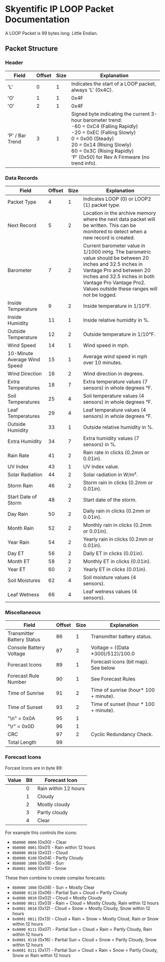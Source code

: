 # Skyentific IP LOOP Packet Documentation

A LOOP Packet is 99 bytes long. Little Endian.

## Packet Structure

### Header

| Field       | Offset | Size | Explanation                                                                                             |
|-------------|--------|------|---------------------------------------------------------------------------------------------------------|
| 'L'  | 0      | 1    | Indicates the start of a LOOP packet, always 'L' (0x4C).                                                |
| 'O'        | 1    | 1   | 0x4F |
| 'O'        | 2    | 1   | 0x4F
| 'P' / Bar Trend   | 3      | 1    | Signed byte indicating the current 3-hour barometer trend: <br>-60 = 0xC4 (Falling Rapidly) <br>-20 = 0xEC (Falling Slowly) <br>0 = 0x00 (Steady) <br>20 = 0x14 (Rising Slowly) <br>60 = 0x3C (Rising Rapidly) <br>'P' (0x50) for Rev A Firmware (no trend info). |

### Data Records

| Field                       | Offset | Size | Explanation                                                                   |
|-----------------------------|--------|------|-------------------------------------------------------------------------------|
| Packet Type                 | 4      | 1    | Indicates LOOP (0) or LOOP2 (1) packet type.                                   |
| Next Record                 | 5      | 2    | Location in the archive memory where the next data packet will be written. This can be monitored to detect when a new record is created. |
| Barometer                   | 7      | 2    | Current barometer value in 1/1000 inHg. The barometric value should be between 20 inches and 32.5 inches in Vantage Pro and between 20 inches and 32.5 inches in both Vantage Pro Vantage Pro2. Values outside these ranges will not be logged.                                    |
| Inside Temperature          | 9      | 2    | Inside temperature in 1/10°F.                                                  |
| Inside Humidity             | 11     | 1    | Inside relative humidity in %.                                                 |
| Outside Temperature         | 12     | 2    | Outside temperature in 1/10°F.                                                 |
| Wind Speed                  | 14     | 1    | Wind speed in mph.                                                             |
| 10-Minute Average Wind Speed| 15     | 1    | Average wind speed in mph over 10 minutes.                                     |
| Wind Direction              | 16     | 2    | Wind direction in degrees.                                                     |
| Extra Temperatures          | 18     | 7    | Extra temperature values (7 sensors) in whole degrees °F.                      |
| Soil Temperatures           | 25     | 4    | Soil temperature values (4 sensors) in whole degrees °F.                       |
| Leaf Temperatures           | 29     | 4    | Leaf temperature values (4 sensors) in whole degrees °F.                       |
| Outside Humidity            | 33     | 1    | Outside relative humidity in %.                                                |
| Extra Humidity              | 34     | 7    | Extra humidity values (7 sensors) in %.                                        |
| Rain Rate                   | 41     | 2    | Rain rate in clicks (0.2mm or 0.01in).                                         |
| UV Index                    | 43     | 1    | UV index value.                                                                |
| Solar Radiation             | 44     | 2    | Solar radiation in W/m².                                                       |
| Storm Rain                  | 46     | 2    | Storm rain in clicks (0.2mm or 0.01in).                                        |
| Start Date of Storm         | 48     | 2    | Start date of the storm.                                                       |
| Day Rain                    | 50     | 2    | Daily rain in clicks (0.2mm or 0.01in).                                        |
| Month Rain                  | 52     | 2    | Monthly rain in clicks (0.2mm or 0.01in).                                      |
| Year Rain                   | 54     | 2    | Yearly rain in clicks (0.2mm or 0.01in).                                       |
| Day ET                      | 56     | 2    | Daily ET in clicks (0.01in).                                                   |
| Month ET                    | 58     | 2    | Monthly ET in clicks (0.01in).                                                 |
| Year ET                     | 60     | 2    | Yearly ET in clicks (0.01in).                                                  |
| Soil Moistures              | 62     | 4    | Soil moisture values (4 sensors).                                              |
| Leaf Wetness                | 66     | 4    | Leaf wetness values (4 sensors).                                               |

### Miscellaneous

| Field                       | Offset | Size | Explanation                                                                   |
|-----------------------------|--------|------|-------------------------------------------------------------------------------|
| Transmitter Battery Status  | 86     | 1    | Transmitter battery status.                                                   |
| Console Battery Voltage     | 87     | 2    | Voltage = ((Data *300)/512)/100.0                                            |
| Forecast Icons              | 89     | 1    | Forecast icons (bit map). See below                                           |
| Forecast Rule Number        | 90     | 1    | See Forecast Rules
| Time of Sunrise             | 91     | 2    | Time of sunrise (hour* 100 + minute).                                        |
| Time of Sunset              | 93     | 2    | Time of sunset (hour * 100 + minute).                                         |
| "\n" <LF> = 0x0A            | 95     | 1    |                                                                               |
| "\r" <CR> = 0x0D            | 96     | 1    |                                                                               |
| CRC                         | 97     | 2    | Cyclic Redundancy Check.                                                      |
| Total Length                | 99     |      |                                                                               |

### Forecast Icons

Forcast Icons are in byte 89:

| Value | Bit | Forecast Icon                   |
|-------|-----|---------------------------------|
|       | 0   | Rain within 12 hours            |
|       | 1   | Cloudy                          |
|       | 2   | Mostly cloudy                   |
|       | 3   | Partly cloudy                   |
|       | 4   | Clear                           |

For example this controls the icons:

- `0b0000 0000` (0x00) - Clear
- `0b0000 0001` (0x01) - Rain within 12 hours
- `0b0000 0010` (0x02) - Cloud
- `0b0000 0100` (0x04) - Partly Cloudy
- `0b0000 1000` (0x08) - Sun
- `0b0001 0000` (0x10) - Snow

These then combine to create complex forecasts:

- `0b0000 1000` (0x08) - Sun = Mostly Clear
- `0b0000 0110` (0x06) - Partial Sun + Cloud = Partly Cloudy
- `0x0000 0010` (0x02) - Cloud = Mostly Cloudy
- `0x0000 0011` (0x03) - Rain + Cloud = Mostly Cloudy, Rain within 12 hours
- `0x0001 0010` (0x12) - Cloud + Snow = Mostly Cloudy, Snow within 12 hours
- `0x0001 0011` (0x13) - Cloud + Rain + Snow = Mostly Cloud, Rain or Snow within 12 hours
- `0x0000 0111` (0x07) - Partial Sun + Cloud + Rain = Partly Cloudy, Rain within 12 hours
- `0x0001 0110` (0x16) - Partial Sun + Cloud + Snow = Partly Cloudy, Snow within 12 hours
- `0x0001 0111` (0x17) - Partial Sun + Cloud + Rain + Snow = Partly Cloudy, Snow or Rain within 12 hours

